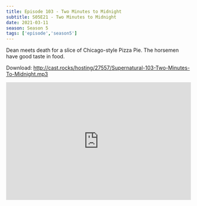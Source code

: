 ```yaml
---
title: Episode 103 - Two Minutes to Midnight
subtitle: S05E21 - Two Minutes to Midnight
date: 2021-03-11
season: Season 5
tags: ['episode','season5']
---
```


Dean meets death for a slice of Chicago-style Pizza Pie. The horsemen have good taste in food.

Download: <a href="http://cast.rocks/hosting/27557/Supernatural-103-Two-Minutes-To-Midnight.mp3" Alt="Episode 102 - The Devil You Know">http://cast.rocks/hosting/27557/Supernatural-103-Two-Minutes-To-Midnight.mp3</a>

<iframe src="https://cast.rocks/player/27557/Supernatural-103-2-Minutes-to-Midnight.mp3?episodeTitle=Episode%20103%20-%202%20Minutes%20to%20Midnight&podcastTitle=Couple%20of%20Idjits&episodeDate=March%2011th%2C%202021&imageURL=https%3A%2F%2Fcast.rocks%2Fhosting%2F27557%2Ffeeds%2FCAURZ.jpg" style="border: none; min-height: 265px; max-height: 320px; max-width: 558px; min-width: 270px; width: 100%; height: 100%;" scrollbars="no"></iframe>
